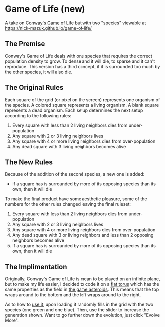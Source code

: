 # Game of Life (new)
A take on [Conway's Game](https://en.wikipedia.org/wiki/Conway%27s_Game_of_Life) of Life but with two "species" viewable at https://nick-mazuk.github.io/game-of-life/
## The Premise
Conway's Game of Life deals with one species that requires the correct population density to grow. To dense and it will die, to sparse and it can't reproduce. This version has a third concept, if it is surrounded too much by the other species, it will also die.
## The Original Rules
Each square of the grid (or pixel on the screen) represents one organism of the species. A colored square represents a living organism. A blank square represents a dead organism. Each setup determines the next setup according to the following rules:

1. Every square with less than 2 living neighbors dies from under-population
2. Any square with 2 or 3 living neighbors lives
3. Any square with 4 or more living neighbors dies from over-population
4. Any dead square with 3 living neighbors becomes alive

## The New Rules
Because of the addition of the second species, a new one is added:

- If a square has is surrounded by more of its opposing species than its own, then it will die

To make the final product have some aesthetic pleasure, some of the numbers for the other rules changed leaving the final ruleset:

1. Every square with less than 2 living neighbors dies from under-population
2. Any square with 2 or 3 living neighbors lives
3. Any square with 4 or more living neighbors dies from over-population
4. Any dead square with 3 or living neighbors and less than 2 opposing neighbors becomes alive
5. If a square has is surrounded by more of its opposing species than its own, then it will die

## The Implimentation
Originally, Conway's Game of Life is mean to be played on an infinite plane, but to make my life easier, I decided to code it on a [flat torus](https://en.wikipedia.org/wiki/Torus#Flat_torus) which has the same properties as the field in <a href="https://en.wikipedia.org/wiki/Asteroids_(video_game)">the game asteroids</a>. This means that the top wraps around to the bottem and the left wraps around to the right.

As to how to [use it](https://nick-mazuk.github.io/game-of-life/), upon loading it randomly fills in the grid with the two species (one green and one blue). Then, use the slider to increase the generation shown. Want to go further down the evolution, just click "Evolve More".
